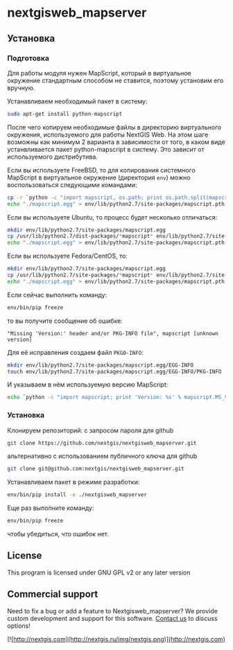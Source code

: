 nextgisweb_mapserver
====================

## Установка

### Подготовка

Для работы модуля нужен MapScript, который в виртуальное окружение стандартным способом не ставится, поэтому установим его вручную.

Устанавливаем необходимый пакет в систему:

```bash
sudo apt-get install python-mapscript
```

После чего копируем необходимые файлы в директорию виртуального окружения, используемого для работы NextGIS Web. На этом шаге возможны как минимум 2 варианта в зависимости от того, в каком виде устанвливается пакет python-mapscript в систему. Это зависит от используемого дистрибутива.

Если вы используете FreeBSD, то для копирования системного MapScript в виртуальное окружение (директория `env`) можно воспользоваться следующими командами:

```bash
cp -r `python -c "import mapscript, os.path; print os.path.split(mapscript.__file__)[0]"` env/lib/python2.7/site-packages/mapscript.egg
echo "./mapscript.egg" > env/lib/python2.7/site-packages/mapscript.pth
```

Если вы используете Ubuntu, то процесс будет несколько отличаться:

```bash
mkdir env/lib/python2.7/site-packages/mapscript.egg
cp /usr/lib/python2.7/dist-packages/*mapscript* env/lib/python2.7/site-packages/mapscript.egg
echo "./mapscript.egg" > env/lib/python2.7/site-packages/mapscript.pth
```

Если вы используете Fedora/CentOS, то:

```bash
mkdir env/lib/python2.7/site-packages/mapscript.egg
cp /usr/lib/python2.7/site-packages/*mapscript* env/lib/python2.7/site-packages/mapscript.egg
echo "./mapscript.egg" > env/lib/python2.7/site-packages/mapscript.pth
```



Если сейчас выполнить команду:

```bash
env/bin/pip freeze
```

то вы получите сообщение об ошибке:

    "Missing 'Version:' header and/or PKG-INFO file", mapscript [unknown version]

Для её исправления создаем файл `PKG0-INFO`:

```bash
mkdir env/lib/python2.7/site-packages/mapscript.egg/EGG-INFO
touch env/lib/python2.7/site-packages/mapscript.egg/EGG-INFO/PKG-INFO
```

И указываем в нём используемую версию MapScript:

```bash
echo `python -c "import mapscript; print 'Version: %s' % mapscript.MS_VERSION"` > env/lib/python2.7/site-packages/mapscript.egg/EGG-INFO/PKG-INFO
```

### Установка

Клонируем репозиторий:
с запросом пароля для github

```bash
git clone https://github.com/nextgis/nextgisweb_mapserver.git
```

альтернативно с использованием публичного ключа для github

```bash
git clone git@github.com:nextgis/nextgisweb_mapserver.git
```

Устанавливаем пакет в режиме разработки:

```bash
env/bin/pip install -e ./nextgisweb_mapserver
```
    
Еще раз выполните команду:

```bash
env/bin/pip freeze
```

чтобы убедиться, что ошибок нет.

License
-------------
This program is licensed under GNU GPL v2 or any later version

Commercial support
----------
Need to fix a bug or add a feature to Nextgisweb_mapserver? We provide custom development and support for this software. [Contact us](http://nextgis.ru/en/contact/) to discuss options!

[![http://nextgis.com](http://nextgis.ru/img/nextgis.png)](http://nextgis.com)
